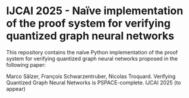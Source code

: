 # IJCAI 2025 - Naïve implementation of the proof system for verifying quantized graph neural networks

This repository contains the naïve Python implementation of the proof system for verifying quantized graph neural networks proposed in the following paper: 

  Marco Sälzer, François Schwarzentruber, Nicolas Troquard. Verifying Quantized Graph Neural Networks is PSPACE-complete. IJCAI 2025 (to appear)

